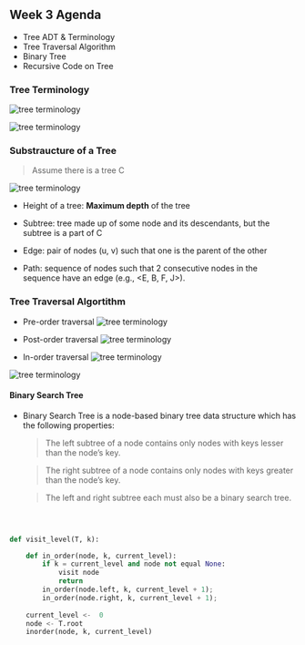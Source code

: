## Week 3 Agenda
- Tree ADT & Terminology
- Tree Traversal Algorithm
- Binary Tree
- Recursive Code on Tree

### Tree Terminology

![tree terminology](https://github.com/psui3905/COMP2123/blob/master/week3/tree_t1.png)


![tree terminology](https://github.com/psui3905/COMP2123/blob/master/week3/tree_t2.png)

### Substraucture of a Tree

> Assume there is a tree C

![tree terminology](https://github.com/psui3905/COMP2123/blob/master/week3/tree_t3.png)

- Height of a tree: **Maximum depth** of the tree

- Subtree: tree made up of some node and its descendants, but the subtree is a part of C

-  Edge: pair of nodes (u, v) such that one is the parent of the other

- Path: sequence of nodes such that 2 consecutive nodes in the sequence have an edge (e.g., <E, B, F, J>).

### Tree Traversal Algortithm

- Pre-order traversal
![tree terminology](https://github.com/psui3905/COMP2123/blob/master/week3/Preorder_Traversal.png)

- Post-order traversal
![tree terminology](https://github.com/psui3905/COMP2123/blob/master/week3/Postorder_Traversal.png)

- In-order traversal
![tree terminology](https://github.com/psui3905/COMP2123/blob/master/week3/Inorder_Traversal.png)


![tree terminology](https://github.com/psui3905/COMP2123/blob/master/week3/traversal.png)

#### Binary Search Tree
* Binary Search Tree is a node-based binary tree data structure which has the following properties:

    > The left subtree of a node contains only nodes with keys lesser than the node’s key.

    > The right subtree of a node contains only nodes with keys greater than the node’s key.

    > The left and right subtree each must also be a binary search tree.
    
```python

    
    
def visit_level(T, k):

    def in_order(node, k, current_level):
        if k = current_level and node not equal None:
            visit node
            return
        in_order(node.left, k, current_level + 1);
        in_order(node.right, k, current_level + 1);
    
    current_level <-  0
    node <- T.root
    inorder(node, k, current_level)
```
